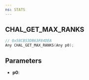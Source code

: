 ```yaml
---
ns: STATS
---
```

## CHAL_GET_MAX_RANKS

```c
// 0x58CB53DB63F84DEA
Any CHAL_GET_MAX_RANKS(Any p0);
```

## Parameters
* **p0**:
